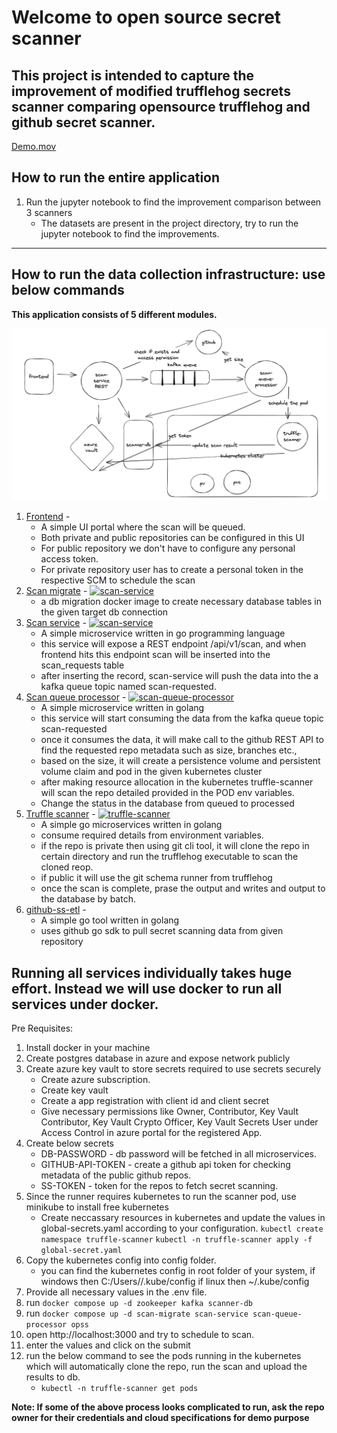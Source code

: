 # Welcome to open source secret scanner

## This project is intended to capture the improvement of modified trufflehog secrets scanner comparing opensource trufflehog and github secret scanner.

[Demo.mov](Demo.mov)
## How to run the entire application

1. Run the jupyter notebook to find the improvement comparison between 3 scanners
   * The datasets are present in the project directory, try to run the jupyter notebook to find the improvements.

-----------------------------------------------------------------------------------------------------------------------
## How to run the data collection infrastructure: use below commands

**This application consists of 5 different modules.**

![Screenshot 2023-12-01 at 12.25.22 AM.png](images%2FScreenshot%202023-12-01%20at%2012.25.22%20AM.png)

1. [Frontend](https://github.com/hsivakum/opss) - 
    * A simple UI portal where the scan will be queued.
    * Both private and public repositories can be configured in this UI
    * For public repository we don't have to configure any personal access token.
    * For private repository user has to create a personal token in the respective SCM to schedule the scan
2. [Scan migrate](https://github.com/hsivakum/scan-service) - [![scan-service](https://github.com/hsivakum/scan-service/actions/workflows/ci.yml/badge.svg)](https://github.com/hsivakum/scan-service/actions/workflows/ci.yml)
    * a db migration docker image to create necessary database tables in the given target db connection
3. [Scan service](https://github.com/hsivakum/scan-service) - [![scan-service](https://github.com/hsivakum/scan-service/actions/workflows/ci.yml/badge.svg)](https://github.com/hsivakum/scan-service/actions/workflows/ci.yml)
    * A simple microservice written in go programming language
    * this service will expose a REST endpoint /api/v1/scan, and when frontend hits this endpoint scan will be inserted
      into the scan_requests table
    * after inserting the record, scan-service will push the data into the a kafka queue topic named scan-requested.
4. [Scan queue processor](https://github.com/hsivakum/scan-queue-processor) - [![scan-queue-processor](https://github.com/hsivakum/scan-queue-processor/actions/workflows/ci.yml/badge.svg)](https://github.com/hsivakum/scan-queue-processor/actions/workflows/ci.yml)
    * A simple microservice written in golang
    * this service will start consuming the data from the kafka queue topic scan-requested
    * once it consumes the data, it will make call to the github REST API to find the requested repo metadata such as
      size, branches etc.,
    * based on the size, it will create a persistence volume and persistent volume claim and pod in the given kubernetes
      cluster
    * after making resource allocation in the kubernetes truffle-scanner will scan the repo detailed provided in the POD
      env variables.
    * Change the status in the database from queued to processed
5. [Truffle scanner](https://github.com/hsivakum/truffle-scanner) - [![truffle-scanner](https://github.com/hsivakum/truffle-scanner/actions/workflows/ci.yml/badge.svg)](https://github.com/hsivakum/truffle-scanner/actions/workflows/ci.yml)
    * A simple go microservices written in golang
    * consume required details from environment variables.
    * if the repo is private then using git cli tool, it will clone the repo in certain directory and run the trufflehog
      executable to scan the cloned reop.
    * if public it will use the git schema runner from trufflehog
    * once the scan is complete, prase the output and writes and output to the database by batch.
6. [github-ss-etl](https://github.com/hsivakum/github-ss-etl) - 
    * A simple go tool written in golang
    * uses github go sdk to pull secret scanning data from given repository

## Running all services individually takes huge effort. Instead we will use docker to run all services under docker.

Pre Requisites:

1. Install docker in your machine
2. Create postgres database in azure and expose network publicly
3. Create azure key vault to store secrets required to use secrets securely
    * Create azure subscription.
    * Create key vault
    * Create a app registration with client id and client secret
    * Give necessary permissions like Owner, Contributor, Key Vault Contributor, Key Vault Crypto Officer, Key Vault
      Secrets User under Access Control in azure portal for the registered App.
4. Create below secrets
    * DB-PASSWORD - db password will be fetched in all microservices.
    * GITHUB-API-TOKEN - create a github api token for checking metadata of the public github repos.
    * SS-TOKEN - token for the repos to fetch secret scanning.
5. Since the runner requires kubernetes to run the scanner pod, use minikube to install free kubernetes
    * Create neccassary resources in kubernetes and update the values in global-secrets.yaml according to your
      configuration.
      ```kubectl create namespace truffle-scanner```
      ```kubectl -n truffle-scanner apply -f global-secret.yaml```
6. Copy the kubernetes config into config folder.
    * you can find the kubernetes config in root folder of your system, if windows then C:/Users/<username>/.kube/config
      if linux then ~/.kube/config
7. Provide all necessary values in the .env file.
8. run ```docker compose up -d zookeeper kafka scanner-db```
9. run ```docker compose up -d scan-migrate scan-service scan-queue-processor opss```
10. open http://localhost:3000 and try to schedule to scan.
11. enter the values and click on the submit
12. run the below command to see the pods running in the kubernetes which will automatically clone the repo, run the
    scan and upload the results to db.
    * ```kubectl -n truffle-scanner get pods```

**Note: If some of the above process looks complicated to run, ask the repo owner for their credentials and cloud specifications for demo purpose**

